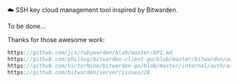 :cloud: SSH key cloud management tool inspired by Bitwarden.

To be done...

Thanks for those awesome work:

```go
https://github.com/jcs/rubywarden/blob/master/API.md
https://github.com/philhug/bitwarden-client-go/blob/master/bitwarden/authentication.go
https://github.com/VictorNine/bitwarden-go/blob/master/internal/auth/auth.go
https://github.com/bitwarden/server/issues/26
```
